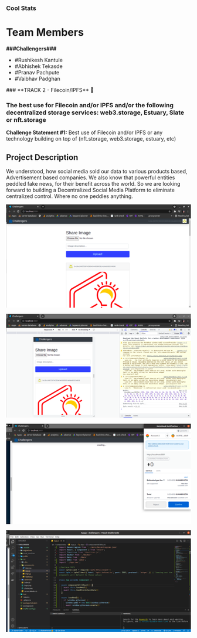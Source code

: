 ### Cool Stats

<h1>Team Members</h1>
<b>###Challengers###</b>
<ul>
<li>#Rushikesh Kantule</li>
<li>#Abhishek Tekasde</li>
<li>#Pranav Pachpute</li>
<li>#Vaibhav Padghan</li>
</ul>
### **TRACK 2 - Filecoin/IPFS** 🚀

### The best use for Filecoin and/or IPFS and/or the following decentralized storage services: web3.storage, Estuary, Slate or nft.storage

**Challenge Statement #1:** Best use of Filecoin and/or IPFS or any technology building on top of (nft.storage, web3.storage, estuary, etc)
<h2>Project Description</h2>
<p>We understood, how social media sold our data to various products based, Advertisement based companies. We also know that powerful entities peddled fake news, for their benefit across the world. So we are looking forward to building a Decentralized Social Media Platform to eliminate centralized control. Where no one peddles anything.</p>

<p align="center">
    <img src="https://github.com/shadowhorse0/challengers/blob/main/output/ss1.png" alt="Project output" />
    <br>
</p>

<p align="center">
    <img src="https://github.com/shadowhorse0/challengers/blob/main/output/ss2.png" alt="Project output" />
    <br>
</p>

<p align="center">
    <img src="https://github.com/shadowhorse0/challengers/blob/main/output/ss3.png" alt="Project output" />
    <br>
</p>

<p align="center">
    <img src="https://github.com/shadowhorse0/challengers/blob/main/output/ss4.png" alt="Project output" />
    <br>
</p>
